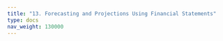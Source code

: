 ```yaml
---
title: "13. Forecasting and Projections Using Financial Statements"
type: docs
nav_weight: 130000
---
```

